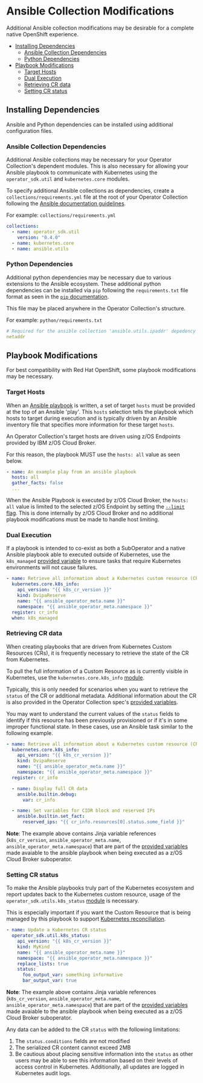 # Ansible Collection Modifications <!-- omit from toc -->
Additional Ansible collection modifications may be desirable for a complete native OpenShift experience. 

- [Installing Dependencies](#installing-dependencies)
  - [Ansible Collection Dependencies](#ansible-collection-dependencies)
  - [Python Dependencies](#python-dependencies)
- [Playbook Modifications](#playbook-modifications)
  - [Target Hosts](#target-hosts)
  - [Dual Execution](#dual-execution)
  - [Retrieving CR data](#retrieving-cr-data)
  - [Setting CR status](#setting-cr-status)

## Installing Dependencies
Ansible and Python dependencies can be installed using additional configuration files.

### Ansible Collection Dependencies
Additional Ansible collections may be necessary for your Operator Collection's dependent modules. This is also necessary for allowing your Ansible playbook to communicate with Kubernetes using the `operator_sdk.util` and `kubernetes.core` modules.

To specify additional Ansible collections as dependencies, create a `collections/requirements.yml` file at the root of your Operator Collection following the [Ansible documentation guidelines](https://docs.ansible.com/ansible/5/user_guide/collections_using.html#install-multiple-collections-with-a-requirements-file).

For example:
`collections/requirements.yml`
```yaml
collections:
  - name: operator_sdk.util
    version: "0.4.0"
  - name: kubernetes.core
  - name: ansible.utils
```

### Python Dependencies
Additional python dependencies may be necessary due to various extensions to the Ansible ecosystem. These additional python dependencies can be installed via `pip` following the `requirements.txt` file format as seen in the [`pip` documentation](https://pip.pypa.io/en/stable/reference/requirements-file-format/#). 

This file may be placed anywhere in the Operator Collection's structure. 

For example:
`python/requirements.txt`

```yaml
# Required for the ansible collection 'ansible.utils.ipaddr' depedency resolution
netaddr
```

<!-- ### Offline depedencies -->

## Playbook Modifications
For best compatibility with Red Hat OpenShift, some playbook modifications may be necessary.

### Target Hosts
When an [Ansible playbook](https://docs.ansible.com/ansible/latest/playbook_guide/playbooks_intro.html) is written, a set of target `hosts` must be provided at the top of an Ansible 'play'. This `hosts` selection tells the playbook which hosts to target during execution and is typically driven by an Ansible inventory file that specifies more information for these target `hosts`. 

An Operator Collection's target hosts are driven using z/OS Endpoints provided by IBM z/OS Cloud Broker. 

For this reason, the playbook MUST use the `hosts: all` value as seen below.

```yaml
- name: An example play from an ansible playbook
  hosts: all
  gather_facts: false
  ...
```

When the Ansible Playbook is executed by z/OS Cloud Broker, the `hosts: all` value is limited to the selected z/OS Endpoint by setting the [`--limit` flag](https://docs.ansible.com/ansible/latest/inventory_guide/intro_patterns.html#patterns-and-ad-hoc-commands). This is done internally by z/OS Cloud Broker and no additional playbook modifications must be made to handle host limiting.

### Dual Execution
If a playbook is intended to co-exist as both a SubOperator and a native Ansible playbook able to executed outside of Kubernetes, use the `k8s_managed` [provided variable](spec.md#provided-variables) to ensure tasks that require Kubernetes environments will not cause failures.

```yaml
- name: Retrieve all information about a Kubernetes custom resource (CR)
  kubernetes.core.k8s_info:
    api_version: "{{ k8s_cr_version }}"
    kind: DvipaReserve
    name: "{{ ansible_operator_meta.name }}"
    namespace: "{{ ansible_operator_meta.namespace }}"
  register: cr_info
  when: k8s_managed
```

### Retrieving CR data
When creating playbooks that are driven from Kubernetes Custom Resources (CRs), it is frequently necessary to retrieve the state of the CR from Kubernetes. 

To pull the full information of a Custom Resource as is currently visible in Kubernetes, use the `kubernetes.core.k8s_info` [module](https://docs.ansible.com/ansible/latest/collections/kubernetes/core/k8s_info_module.html). 

Typically, this is only needed for scenarios when you want to retrieve the `status` of the CR or additional metadata. Additional information about the CR is also provided in the Operator Collection spec's [provided variables](spec.md#provided-variables).

You may want to understand the current values of the `status` fields to identify if this resource has been previously provisioned or if it's in some improper functional state. In these cases, use an Ansible task similar to the following example.

```yaml
- name: Retrieve all information about a Kubernetes custom resource (CR)
  kubernetes.core.k8s_info:
    api_version: "{{ k8s_cr_version }}"
    kind: DvipaReserve
    name: "{{ ansible_operator_meta.name }}"
    namespace: "{{ ansible_operator_meta.namespace }}"
  register: cr_info

  - name: Display full CR data
    ansible.builtin.debug:
      var: cr_info

  - name: Set variables for CIDR block and reserved IPs
    ansible.builtin.set_fact:
      reserved_ips: "{{ cr_info.resources[0].status.some_field }}"
```

**Note**: The example above contains Jinja variable references (`k8s_cr_version`, `ansible_operator_meta.name`, `ansible_operator_meta.namespace`) that are part of the [provided variables](spec.md#provided-variables) made avaiable to the ansible playbook when being executed as a z/OS Cloud Broker suboperator.

### Setting CR status
To make the Ansible playbooks truly part of the Kubernetes ecosystem and report updates back to the Kubernetes custom resource, usage of the `operator_sdk.utils.k8s_status` [module](https://galaxy.ansible.com/operator_sdk/util) is necessary.

This is especially important if you want the Custom Resource that is being managed by this playbook to support [Kubernetes reconciliation](https://developers.redhat.com/articles/2021/06/22/kubernetes-operators-101-part-2-how-operators-work#how_operators_reconcile_kubernetes_cluster_states).

```yaml
- name: Update a Kubernetes CR status
  operator_sdk.util.k8s_status:
    api_version: "{{ k8s_cr_version }}"
    kind: MyKind
    name: "{{ ansible_operator_meta.name }}"
    namespace: "{{ ansible_operator_meta.namespace }}"
    replace_lists: true
    status:
      foo_output_var: something informative
      bar_output_var: true
```

**Note**: The example above contains Jinja variable references (`k8s_cr_version`, `ansible_operator_meta.name`, `ansible_operator_meta.namespace`) that are part of the [provided variables](spec.md#provided-variables) made avaiable to the ansible playbook when being executed as a z/OS Cloud Broker suboperator.

Any data can be added to the CR `status` with the following limitations:
1. The `status.conditions` fields are not modified
1. The serialized CR content cannot exceed 2MB
1. Be cautious about placing sensitive information into the `status` as other users may be able to see this information based on their levels of access control in Kubernetes. Additionally, all updates are logged in Kubernetes audit logs.